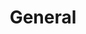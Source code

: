 ---
title: General
title_seo: ''
slug: general
description: ''
image: ''
categories: []
tags: []
toc: false
draft: false
noindex: true
translationKey: general
---